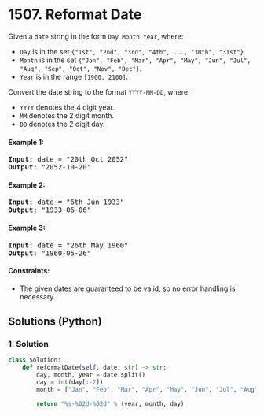 # 1507. Reformat Date
Given a `date` string in the form `Day Month Year`, where:
* `Day` is in the set `{"1st", "2nd", "3rd", "4th", ..., "30th", "31st"}`.
* `Month` is in the set `{"Jan", "Feb", "Mar", "Apr", "May", "Jun", "Jul", "Aug", "Sep", "Oct", "Nov", "Dec"}`.
* `Year` is in the range `[1900, 2100]`.

Convert the date string to the format `YYYY-MM-DD`, where:
* `YYYY` denotes the 4 digit year.
* `MM` denotes the 2 digit month.
* `DD` denotes the 2 digit day.

#### Example 1:
<pre>
<strong>Input:</strong> date = "20th Oct 2052"
<strong>Output:</strong> "2052-10-20"
</pre>

#### Example 2:
<pre>
<strong>Input:</strong> date = "6th Jun 1933"
<strong>Output:</strong> "1933-06-06"
</pre>

#### Example 3:
<pre>
<strong>Input:</strong> date = "26th May 1960"
<strong>Output:</strong> "1960-05-26"
</pre>

#### Constraints:
* The given dates are guaranteed to be valid, so no error handling is necessary.

## Solutions (Python)

### 1. Solution
```Python
class Solution:
    def reformatDate(self, date: str) -> str:
        day, month, year = date.split()
        day = int(day[:-2])
        month = ["Jan", "Feb", "Mar", "Apr", "May", "Jun", "Jul", "Aug", "Sep", "Oct", "Nov", "Dec"].index(month) + 1

        return "%s-%02d-%02d" % (year, month, day)
```
